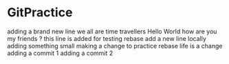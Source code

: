 # GitPractice
adding a brand new line
we all are time travellers
Hello World how are you my friends ?
this line is added for testing rebase
add a new line locally
adding something small
making a change to practice rebase
life is a change
adding a commit 1
adding a commit 2
